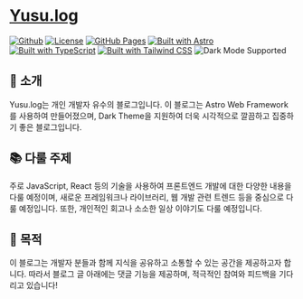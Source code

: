 # [Yusu.log](https://jangyusu.github.io/yusu.log)

[![Github](https://img.shields.io/badge/-Github-black?logo=github)](https://github.com/Jangyusu) [![License](https://img.shields.io/badge/License-MIT-yellow.svg)](https://opensource.org/licenses/MIT) [![GitHub Pages](https://img.shields.io/badge/GitHub%20Pages-Deployed-brightgreen)](https://pages.github.com/) [![Built with Astro](https://img.shields.io/badge/Built%20with-Astro-purple)](https://astro.build/) [![Built with TypeScript](https://img.shields.io/badge/Built%20with-TypeScript-blue.svg)](https://www.typescriptlang.org/) [![Built with Tailwind CSS](https://img.shields.io/badge/Built%20with-Tailwind%20CSS-blue)](https://tailwindcss.com/) ![Dark Mode Supported](https://img.shields.io/badge/Dark%20Mode-Supported-success)

## 📝 소개

Yusu.log는 개인 개발자 유수의 블로그입니다. 이 블로그는 Astro Web Framework를 사용하여 만들어졌으며, Dark Theme을 지원하여 더욱 시각적으로 깔끔하고 집중하기 좋은 블로그입니다.

## 📚 다룰 주제

주로 JavaScript, React 등의 기술을 사용하여 프론트엔드 개발에 대한 다양한 내용을 다룰 예정이며, 새로운 프레임워크나 라이브러리, 웹 개발 관련 트렌드 등을 중심으로 다룰 예정입니다. 또한, 개인적인 회고나 소소한 일상 이야기도 다룰 예정입니다.

## 🎯 목적

이 블로그는 개발자 분들과 함께 지식을 공유하고 소통할 수 있는 공간을 제공하고자 합니다. 따라서 블로그 글 아래에는 댓글 기능을 제공하며, 적극적인 참여와 피드백을 기다리고 있습니다!
